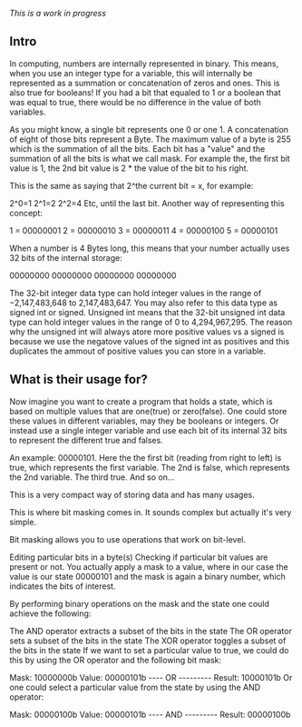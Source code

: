 *This is a work in progress*

## Intro

In computing, numbers are internally represented in binary. This means, when you use an integer type for a variable, this will internally be represented as a summation or concatenation of zeros and ones.
This is also true for booleans! If you had a bit that equaled to 1 or a boolean that was equal to true, there would be no difference in the value of both variables.

As you might know, a single bit represents one 0 or one 1. A concatenation of eight of those bits represent a Byte. The maximum value of a byte is 255 which is the summation of all the bits. Each bit has a "value" and the summation of all the bits is what we call mask. For example the, the first bit value is 1, the 2nd bit value is 2 * the value of the bit to his right.

This is the same as saying that 2^the current bit = x, for example:

2^0=1
2^1=2
2^2=4
Etc, until the last bit.
Another way of representing this concept:

1 = 00000001
2 = 00000010
3 = 00000011
4 = 00000100
5 = 00000101


When a number is 4 Bytes long, this means that your number actually uses 32 bits of the internal storage:

00000000 00000000 00000000 00000000

The 32-bit integer data type can hold integer values in the range of −2,147,483,648 to 2,147,483,647. You may also refer to this data type as signed int or signed. Unsigned int means that the 32-bit unsigned int data type can hold integer values in the range of 0 to 4,294,967,295.
The reason why the unsigned int will always atore more positive values vs a signed is because we use the negatove values of the signed int as positives and this duplicates the ammout of positive values you can store in a variable.

## What is their usage for?

Now imagine you want to create a program that holds a state, which is based on multiple values that are one(true) or zero(false). One could store these values in different variables, may they be booleans or integers. Or instead use a single integer variable and use each bit of its internal 32 bits to represent the different true and falses.

An example: 00000101. Here the the first bit (reading from right to left) is true, which represents the first variable. The 2nd is false, which represents the 2nd variable. The third true. And so on...

This is a very compact way of storing data and has many usages.

This is where bit masking comes in. It sounds complex but actually it's very simple.

Bit masking allows you to use operations that work on bit-level.

Editing particular bits in a byte(s)
Checking if particular bit values are present or not.
You actually apply a mask to a value, where in our case the value is our state 00000101 and the mask is again a binary number, which indicates the bits of interest.

By performing binary operations on the mask and the state one could achieve the following:

The AND operator extracts a subset of the bits in the state
The OR operator sets a subset of the bits in the state
The XOR operator toggles a subset of the bits in the state
If we want to set a particular value to true, we could do this by using the OR operator and the following bit mask:

Mask:   10000000b
Value:  00000101b
---- OR ---------
Result: 10000101b
Or one could select a particular value from the state by using the AND operator:

Mask:   00000100b
Value:  00000101b
---- AND ---------
Result: 00000100b
